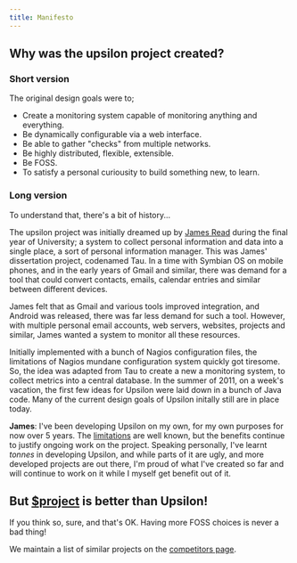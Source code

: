 ```yaml
---
title: Manifesto
---
```


## Why was the upsilon project created?

### Short version

The original design goals were to; 

- Create a monitoring system capable of monitoring anything and everything.
- Be dynamically configurable via a web interface.
- Be able to gather "checks" from multiple networks.
- Be highly distributed, flexible, extensible. 
- Be FOSS.
- To satisfy a personal curiousity to build something new, to learn. 

### Long version
To understand that, there's a bit of history...

The upsilon project was initially dreamed up by [James Read](http://jread.com) during the final year of University; a system to collect personal information and data into a single place, a sort of personal information manager. This was James' dissertation project, codenamed Tau. In a time with Symbian OS on mobile phones, and in the early years of Gmail and similar, there was demand for a tool that could convert contacts, emails, calendar entries and similar between different devices. 

James felt that as Gmail and various tools improved integration, and Android
was released, there was far less demand for such a tool. However, with multiple
personal email accounts, web servers, websites, projects and similar, James
wanted a system to monitor all these resources. 

Initially implemented with a bunch of Nagios configuration files, the
limitations of Nagios mundane configuration system quickly got tiresome. So, the idea was adapted from Tau to create a new a monitoring system, to collect metrics into a central database. In the summer of 2011, on a week's vacation, the first few ideas for Upsilon were laid down in a bunch of Java code. Many of the current design goals of Upsilon initally still are in place today.

**James**: I've been developing Upsilon on my own, for my own purposes for now over 5
years. The [limitations](limitations) are well known, but the benefits continue
to justify ongoing work on the project. Speaking personally, I've learnt
*tonnes* in developing Upsilon, and while parts of it are ugly, and more
developed projects are out there, I'm proud of what I've created so far and
will continue to work on it while I myself get benefit out of it. 

## But [$project](competitors) is better than Upsilon!

If you think so, sure, and that's OK. Having more FOSS choices is never a bad thing!

We maintain a list of similar projects on the [competitors page](competitors).
